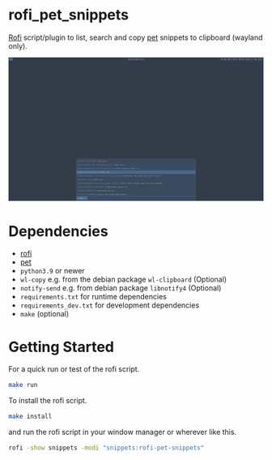 # rofi_pet_snippets

[Rofi](https://github.com/davatorium/rofi) script/plugin to list, search and copy [pet](https://github.com/knqyf263/pet) snippets to clipboard (wayland only).

![screenshot](screenshot.png "screenshot")

# Dependencies

- [rofi](https://github.com/davatorium/rofi)
- [pet](https://github.com/knqyf263/pet)
- `python3.9` or newer
- `wl-copy` e.g. from the debian package `wl-clipboard` (Optional)
- `notify-send` e.g. from debian package `libnotify4` (Optional)
- `requirements.txt` for runtime dependencies
- `requirements_dev.txt` for development dependencies
- `make` (optional)

# Getting Started

For a quick run or test of the rofi script.

```bash
make run
```

To install the rofi script.

```bash
make install
```

and run the rofi script in your window manager or wherever like this.

```bash
rofi -show snippets -modi "snippets:rofi-pet-snippets"
```
